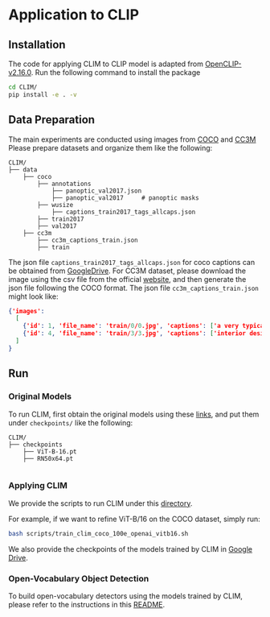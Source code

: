 # Application to CLIP

## Installation
The code for applying CLIM to CLIP model is adapted from [OpenCLIP-v2.16.0](https://github.com/mlfoundations/open_clip/tree/v2.16.0). Run the
following command to install the package

```bash
cd CLIM/
pip install -e . -v
```

## Data Preparation
The main experiments are conducted using images from [COCO](https://cocodataset.org/#home) and 
[CC3M](https://ai.google.com/research/ConceptualCaptions/download)
Please prepare datasets and organize them like the following:

```text
CLIM/
├── data
    ├── coco
        ├── annotations
            ├── panoptic_val2017.json
            ├── panoptic_val2017     # panoptic masks
        ├── wusize
            ├── captions_train2017_tags_allcaps.json
        ├── train2017
        ├── val2017
    ├── cc3m
        ├── cc3m_captions_train.json
        ├── train
```
The json file `captions_train2017_tags_allcaps.json` for coco captions can be obtained from 
[GoogleDrive](https://drive.google.com/drive/folders/1O6rt6WN2ePPg6j-wVgF89T7ql2HiuRIG?usp=sharing).
For CC3M dataset, please download the image using the csv file from the official 
[website](https://ai.google.com/research/ConceptualCaptions/download), and then generate the json file
following the COCO format. The json file `cc3m_captions_train.json` might look like:

```json lines
{'images': 
  [
    {'id': 1, 'file_name': 'train/0/0.jpg', 'captions': ['a very typical bus station']},
    {'id': 4, 'file_name': 'train/3/3.jpg', 'captions': ['interior design of modern living room with fireplace in a new house']},
  ]
}
```

## Run
### Original Models 
To run CLIM, first obtain the original models using these 
[links](https://github.com/openai/CLIP/blob/a1d071733d7111c9c014f024669f959182114e33/clip/clip.py#L30), 
and put them under 
`checkpoints/` like the following:

```text
CLIM/
├── checkpoints
    ├── ViT-B-16.pt
    ├── RN50x64.pt
    
```

### Applying CLIM
We provide the scripts to run CLIM under this [directory](scripts).

For example, if we want to refine ViT-B/16 on the COCO dataset, simply run:
```bash
bash scripts/train_clim_coco_100e_openai_vitb16.sh
```
We also provide the checkpoints of the models trained by CLIM in
[Google Drive](https://drive.google.com/drive/folders/1v91n5SSXSOtgo2SlEESj_Gquwh9KMj3J?usp=sharing).

### Open-Vocabulary Object Detection

To build open-vocabulary detectors using the models trained by CLIM, 
please refer to the instructions in this [README](ovdet/configs/detic/README.md).
